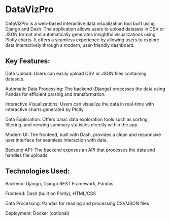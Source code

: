 # DataVizPro
DataVizPro is a web-based interactive data visualization tool built using Django and Dash. The application allows users to upload datasets in CSV or JSON format and automatically generates insightful visualizations using Plotly charts. It offers a seamless experience by allowing users to explore data interactively through a modern, user-friendly dashboard.

## Key Features:

Data Upload: Users can easily upload CSV or JSON files containing datasets.

Automatic Data Processing: The backend (Django) processes the data using Pandas for efficient parsing and transformation.

Interactive Visualizations: Users can visualize the data in real-time with interactive charts generated by Plotly.

Data Exploration: Offers basic data exploration tools such as sorting, filtering, and viewing summary statistics directly within the app.

Modern UI: The frontend, built with Dash, provides a clean and responsive user interface for seamless interaction with data.

Backend API: The backend exposes an API that processes the data and handles file uploads.

## Technologies Used:

Backend: Django, Django REST Framework, Pandas

Frontend: Dash (built on Plotly), HTML/CSS

Data Processing: Pandas for reading and processing CSV/JSON files

Deployment: Docker (optional)
